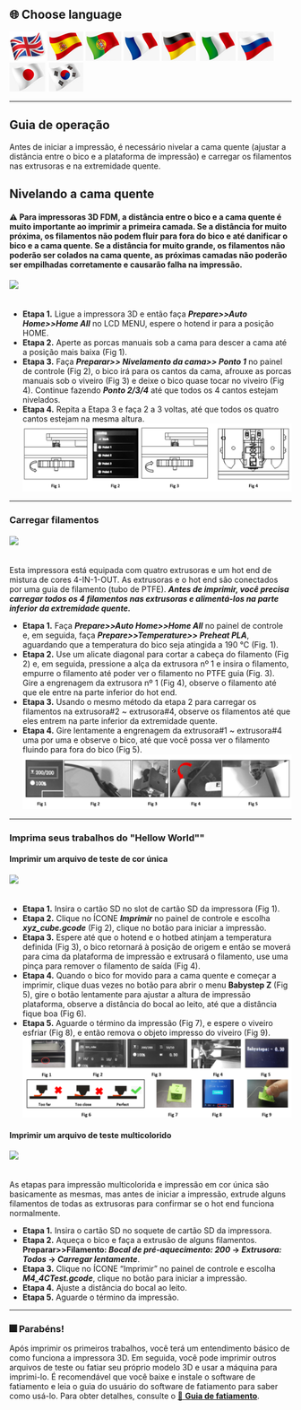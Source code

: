 
## <a id="choose-language">:globe_with_meridians: Choose language </a>
[![](../../lanpic/EN.png)](./Operation.md)
[![](../../lanpic/ES.png)](./Operation-es.md)
[![](../../lanpic/PT.png)](./Operation-pt.md)
[![](../../lanpic/FR.png)](./Operation-fr.md)
[![](../../lanpic/DE.png)](./Operation-de.md)
[![](../../lanpic/IT.png)](./Operation-it.md)
[![](../../lanpic/RU.png)](./Operation-ru.md)
[![](../../lanpic/JP.png)](./Operation-jp.md)
[![](../../lanpic/KR.png)](./Operation-kr.md)

----
## Guia de operação
Antes de iniciar a impressão, é necessário nivelar a cama quente (ajustar a distância entre o bico e a plataforma de impressão) e carregar os filamentos nas extrusoras e na extremidade quente.
## Nivelando a cama quente
#### :warning: Para impressoras 3D FDM, a distância entre o bico e a cama quente é muito importante ao imprimir a primeira camada. Se a distância for muito próxima, os filamentos não podem fluir para fora do bico e até danificar o bico e a cama quente. Se a distância for muito grande, os filamentos não poderão ser colados na cama quente, as próximas camadas não poderão ser empilhadas corretamente e causarão falha na impressão.
###### [![](https://img.youtube.com/vi/jNf98S0u2VQ/0.jpg)](https://www.youtube.com/watch?v=jNf98S0u2VQ)
- **Etapa 1.** Ligue a impressora 3D e então faça ***Prepare>>Auto Home>>Home All*** no LCD MENU, espere o hotend ir para a posição HOME.
- **Etapa 2.** Aperte as porcas manuais sob a cama para descer a cama até a posição mais baixa (Fig 1).
- **Etapa 3.** Faça ***Preparar>> Nivelamento da cama>> Ponto 1*** no painel de controle (Fig 2), o bico irá para os cantos da cama, afrouxe as porcas manuais sob o viveiro (Fig 3) e deixe o bico quase tocar no viveiro (Fig 4). Continue fazendo ***Ponto 2/3/4*** até que todos os 4 cantos estejam nivelados.
- **Etapa 4.** Repita a Etapa 3 e faça 2 a 3 voltas, até que todos os quatro cantos estejam na mesma altura.
![](./Operation/levelbed.png)

----
### Carregar filamentos
###### [![](https://img.youtube.com/vi/1rr4dXRxKc4/0.jpg)](https://www.youtube.com/watch?v=1rr4dXRxKc4)
Esta impressora está equipada com quatro extrusoras e um hot end de mistura de cores 4-IN-1-OUT. As extrusoras e o hot end são conectados por uma guia de filamento (tubo de PTFE). ***Antes de imprimir, você precisa carregar todos os 4 filamentos nas extrusoras e alimentá-los na parte inferior da extremidade quente.***
- **Etapa 1.** Faça ***Prepare>>Auto Home>>Home All*** no painel de controle e, em seguida, faça ***Prepare>>Temperature>> Preheat PLA***, aguardando que a temperatura do bico seja atingida a 190 ℃ (Fig. 1).
- **Etapa 2.** Use um alicate diagonal para cortar a cabeça do filamento (Fig 2) e, em seguida, pressione a alça da extrusora nº 1 e insira o filamento, empurre o filamento até poder ver o filamento no PTFE guia (Fig. 3). Gire a engrenagem da extrusora nº 1 (Fig 4), observe o filamento até que ele entre na parte inferior do hot end.
- **Etapa 3.** Usando o mesmo método da etapa 2 para carregar os filamentos na extrusora#2 ~ extrusora#4, observe os filamentos até que eles entrem na parte inferior da extremidade quente.
- **Etapa 4.** Gire lentamente a engrenagem da extrusora#1 ~ extrusora#4 uma por uma e observe o bico, até que você possa ver o filamento fluindo para fora do bico (Fig 5).
![](./Operation/loadfilament.png)

----
### Imprima seus trabalhos do "Hellow World""
#### Imprimir um arquivo de teste de cor única
###### [![](https://img.youtube.com/vi/NbVy8NjKt_s/0.jpg)](https://www.youtube.com/watch?v=NbVy8NjKt_s)
- **Etapa 1.** Insira o cartão SD no slot de cartão SD da impressora (Fig 1).
- **Etapa 2.** Clique no ÍCONE ***Imprimir*** no painel de controle e escolha ***xyz_cube.gcode*** (Fig 2), clique no botão para iniciar a impressão.
- **Etapa 3.** Espere até que o hotend e o hotbed atinjam a temperatura definida (Fig 3), o bico retornará à posição de origem e então se moverá para cima da plataforma de impressão e extrusará o filamento, use uma pinça para remover o filamento de saída (Fig 4).
- **Etapa 4.** Quando o bico for movido para a cama quente e começar a imprimir, clique duas vezes no botão para abrir o menu **Babystep Z** (Fig 5), gire o botão lentamente para ajustar a altura de impressão plataforma, observe a distância do bocal ao leito, até que a distância fique boa (Fig 6).
- **Etapa 5.** Aguarde o término da impressão (Fig 7), e espere o viveiro esfriar (Fig 8), e então remova o objeto impresso do viveiro (Fig 9).
![](./Operation/firstprint.png)

#### Imprimir um arquivo de teste multicolorido
###### [![](https://img.youtube.com/vi/iddKadfrdjw/0.jpg)](https://www.youtube.com/watch?v=iddKadfrdjw)
As etapas para impressão multicolorida e impressão em cor única são basicamente as mesmas, mas antes de iniciar a impressão, extrude alguns filamentos de todas as extrusoras para confirmar se o hot end funciona normalmente.
- **Etapa 1.** Insira o cartão SD no soquete de cartão SD da impressora.
- **Etapa 2.** Aqueça o bico e faça a extrusão de alguns filamentos. **Preparar>>Filamento: *Bocal de pré-aquecimento: 200* -> *Extrusora: Todos* -> *Carregar lentamente***.
- **Etapa 3.** Clique no ÍCONE “Imprimir” no painel de controle e escolha ***M4_4CTest.gcode***, clique no botão para iniciar a impressão.
- **Etapa 4.** Ajuste a distância do bocal ao leito.
- **Etapa 5.** Aguarde o término da impressão.

-----
### :fireworks: Parabéns!
Após imprimir os primeiros trabalhos, você terá um entendimento básico de como funciona a impressora 3D. Em seguida, você pode imprimir outros arquivos de teste ou fatiar seu próprio modelo 3D e usar a máquina para imprimi-lo.
É recomendável que você baixe e instale o software de fatiamento e leia o guia do usuário do software de fatiamento para saber como usá-lo. Para obter detalhes, consulte o [:book: **Guia de fatiamento**](https://github.com/ZONESTAR3D/Z9/tree/main/Z9V5/Z9V5-MK6/4.Slicing).